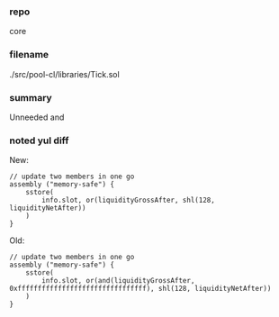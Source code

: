 ### repo

core

### filename

./src/pool-cl/libraries/Tick.sol

### summary

Unneeded and

### noted yul diff

New:

```
// update two members in one go
assembly ("memory-safe") {
    sstore(
        info.slot, or(liquidityGrossAfter, shl(128, liquidityNetAfter))
    )
}
```

Old:

```
// update two members in one go
assembly ("memory-safe") {
    sstore(
        info.slot, or(and(liquidityGrossAfter, 0xffffffffffffffffffffffffffffffff), shl(128, liquidityNetAfter))
    )
}
```
